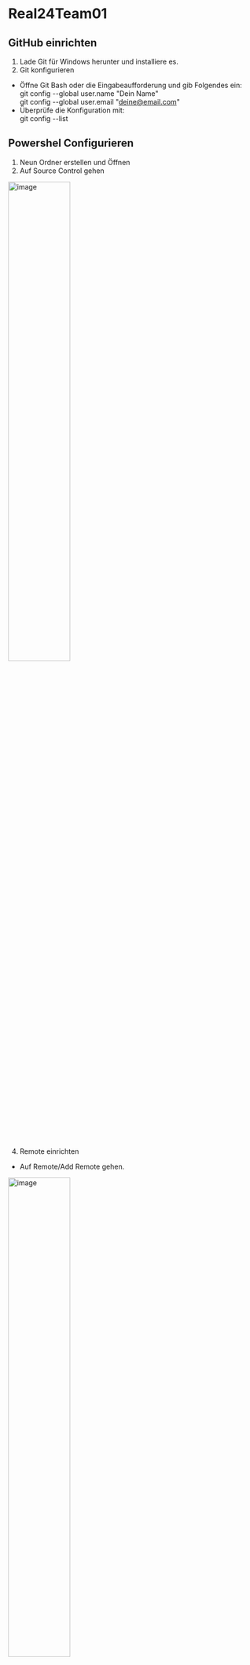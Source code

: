 # Real24Team01
## GitHub einrichten
1. Lade Git für Windows herunter und installiere es.
2. Git konfigurieren  
- Öffne Git Bash oder die Eingabeaufforderung und gib Folgendes ein:  
git config --global user.name "Dein Name"  
git config --global user.email "deine@email.com"  
- Überprüfe die Konfiguration mit:  
git config --list
## Powershel Configurieren
1. Neun Ordner erstellen und Öffnen
2. Auf Source Control gehen
<img src="https://github.com/user-attachments/assets/ab44d7bd-76c3-478a-a3f8-c7cbf26464dd" alt="image" style="width:50%; height:auto;">

4. Remote einrichten  
- Auf Remote/Add Remote gehen.  
<img src="https://github.com/user-attachments/assets/426b066c-251d-4731-94b6-69b60e20bda4" alt="image" style="width:50%; height:auto;">

- Auf Add remote frome Github gehen.  
- Freigegebenen Ordner auswählen  
- Beliebigen Remote Name eingeben  
- Auf den Folgenen abschnitt Klicken und den Remote auswählen  
<img src="https://github.com/user-attachments/assets/e0d8e7c4-201b-4f47-a223-749a45855ad7" alt="image" style="width:50%; height:auto;">

- Dan refresh und anschliessend Commit auswählen  
<img src="https://github.com/user-attachments/assets/3da7c544-ecfd-4612-85ae-8c482a8d015b" alt="image" style="width:50%; height:auto;">  

## Virtuelle Umgebung venv erstellen/aktualisieren
### Neu erstellen
1. Projekt klonen
2. In Visual Studio Verzeichnis auswählen
3. Im Terminal folgende Eingaben machen
   - python -m venv venv
   - venv/Scripts/activate
   - pip install -r requirements.txt

### Aktuallisieren nachdem neue Bibliothek installiert wurde
1. Im Terminal folgende Eingabe machen
   - pip freeze > requirements.txt
2. Auf Github laden
3. Danach müssen die anderen Benutzer die venv aktualisieren
   - venv/Scripts/activate
   - pip install -r requirements.txt
